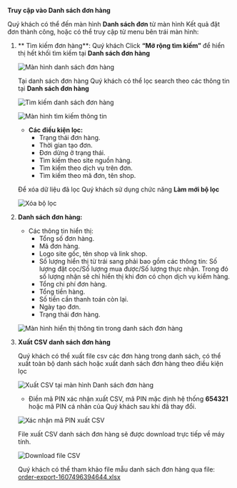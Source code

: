 **Truy cập vào Danh sách đơn hàng**

Quý khách có thể đến màn hình **Danh sách đơn** từ màn hình Kết quả đặt đơn thành công, hoặc có thể truy cập từ menu bên trái màn hình:

1. ** Tìm kiếm đơn hàng**:
    Quý khách Click **“Mở rộng tìm kiếm”** để hiển thị hết khối tìm kiếm tại **Danh sách đơn hàng**


    ![Màn hình danh sách đơn hàng](https://user-images.githubusercontent.com/73226975/99638412-c4bb8d80-2a78-11eb-9163-681e26391a7b.png)


    Tại danh sách đơn hàng Quý khách có thể lọc search theo các thông tin tại **Danh sách đơn hàng**


    ![Tìm kiếm danh sách đơn hàng](https://user-images.githubusercontent.com/73226975/99638587-06e4cf00-2a79-11eb-9696-ea042dff8c82.png)


    ![Màn hình tìm kiếm thông tin](https://user-images.githubusercontent.com/73226975/99638833-6ba02980-2a79-11eb-9d75-654a218bcbd5.png)

    - **Các điều kiện lọc:**
        + Trạng thái đơn hàng.
        + Thời gian tạo đơn.
        + Đơn dừng ở trạng thái.
        + Tìm kiếm theo site nguồn hàng.
        + Tìm kiếm theo dịch vụ trên đơn.
        + Tìm kiếm theo mã đơn, tên shop.

    Để xóa dữ liệu đã lọc Quý khách sử dụng chức năng **Làm mới bộ lọc**

    ![Xóa bộ lọc](https://user-images.githubusercontent.com/73226975/101593743-08276d00-3a23-11eb-89ca-0361b09f2c72.png)

2. **Danh sách đơn hàng:**
    - Các thông tin hiển thị:
        + Tổng số đơn hàng.
        + Mã đơn hàng.
        + Logo site gốc, tên shop và link shop.
        + Số lượng hiển thị từ trái sang phải bao gồm các thông tin: Số lượng đặt cọc/Số lượng mua được/Số lượng thực nhận.
        Trong đó số lượng nhận sẽ chỉ hiển thị khi đơn có chọn dịch vụ kiểm hàng.
        + Tổng chi phí đơn hàng.
        + Tổng tiền hàng.
        + Số tiền cần thanh toán còn lại.
        + Ngày tạo đơn.
        + Trạng thái đơn hàng.

    ![Màn hình hiển thị thông tin trong danh sách đơn hàng](https://user-images.githubusercontent.com/73226975/102169683-4ad6c280-3ec5-11eb-8354-11caf7d2b4b9.png)


3. **Xuất CSV danh sách đơn hàng**

    Quý khách có thể xuất file csv các đơn hàng trong danh sách, có thể xuất toàn bộ danh sách hoặc xuất danh sách đơn hàng theo điều kiện lọc

    ![Xuất CSV tại màn hình Danh sách đơn hàng](https://user-images.githubusercontent.com/73226975/101594275-fd210c80-3a23-11eb-94c1-72a2984661f8.png)

    - Điền mã PIN xác nhận xuất CSV, mã PIN mặc định hệ thống **654321** hoặc mã PIN cá nhân của Quý khách sau khi đã thay đổi.

    ![Xác nhận mã PIN xuất CSV](https://user-images.githubusercontent.com/73226975/101594738-c5669480-3a24-11eb-85b2-df5017f4e8dd.png)

    File xuất CSV danh sách đơn hàng sẽ được download trực tiếp về máy tính.


    ![Download file CSV](https://user-images.githubusercontent.com/73226975/101595100-6e14f400-3a25-11eb-9d1e-5f16af744cf6.png)

    Quý khách có thể tham khảo file mẫu danh sách đơn hàng qua file: [order-export-1607496394644.xlsx](https://github.com/gobizvn/gobiz-docs/files/5664385/order-export-1607496394644.xlsx)




